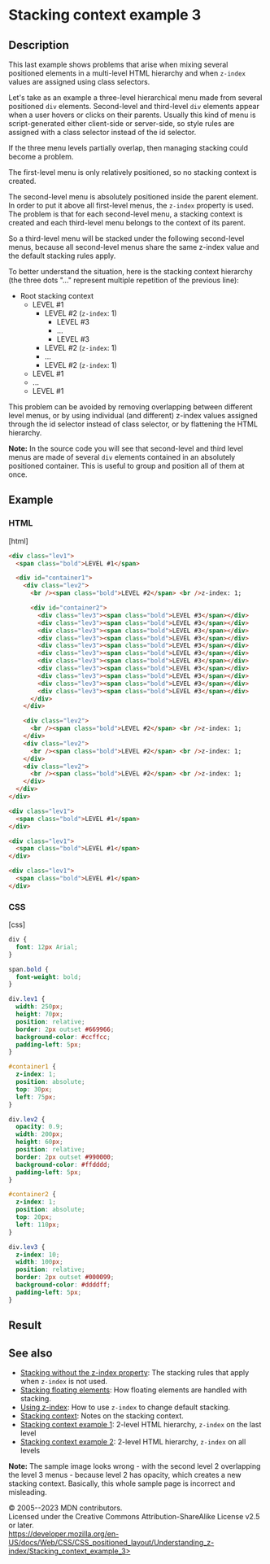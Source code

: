 Stacking context example 3
==========================

Description
-----------

This last example shows problems that arise when mixing several
positioned elements in a multi-level HTML hierarchy and when `z-index`
values are assigned using class selectors.

Let\'s take as an example a three-level hierarchical menu made from
several positioned `div` elements. Second-level and third-level `div`
elements appear when a user hovers or clicks on their parents. Usually
this kind of menu is script-generated either client-side or server-side,
so style rules are assigned with a class selector instead of the id
selector.

If the three menu levels partially overlap, then managing stacking could
become a problem.

The first-level menu is only relatively positioned, so no stacking
context is created.

The second-level menu is absolutely positioned inside the parent
element. In order to put it above all first-level menus, the `z-index`
property is used. The problem is that for each second-level menu, a
stacking context is created and each third-level menu belongs to the
context of its parent.

So a third-level menu will be stacked under the following second-level
menus, because all second-level menus share the same z-index value and
the default stacking rules apply.

To better understand the situation, here is the stacking context
hierarchy (the three dots \"\...\" represent multiple repetition of the
previous line):

- Root stacking context
  - LEVEL \#1
    - LEVEL \#2 (`z-index`: 1)
      - LEVEL \#3
      - ...
      - LEVEL \#3
    - LEVEL \#2 (`z-index`: 1)
    - ...
    - LEVEL \#2 (`z-index`: 1)
  - LEVEL \#1
  - ...
  - LEVEL \#1

This problem can be avoided by removing overlapping between different
level menus, or by using individual (and different) z-index values
assigned through the id selector instead of class selector, or by
flattening the HTML hierarchy.

**Note:** In the source code you will see that second-level and third
level menus are made of several `div` elements contained in an
absolutely positioned container. This is useful to group and position
all of them at once.

Example
-------

### HTML

[html]

```html
<div class="lev1">
  <span class="bold">LEVEL #1</span>

  <div id="container1">
    <div class="lev2">
      <br /><span class="bold">LEVEL #2</span> <br />z-index: 1;

      <div id="container2">
        <div class="lev3"><span class="bold">LEVEL #3</span></div>
        <div class="lev3"><span class="bold">LEVEL #3</span></div>
        <div class="lev3"><span class="bold">LEVEL #3</span></div>
        <div class="lev3"><span class="bold">LEVEL #3</span></div>
        <div class="lev3"><span class="bold">LEVEL #3</span></div>
        <div class="lev3"><span class="bold">LEVEL #3</span></div>
        <div class="lev3"><span class="bold">LEVEL #3</span></div>
        <div class="lev3"><span class="bold">LEVEL #3</span></div>
        <div class="lev3"><span class="bold">LEVEL #3</span></div>
        <div class="lev3"><span class="bold">LEVEL #3</span></div>
        <div class="lev3"><span class="bold">LEVEL #3</span></div>
      </div>
    </div>

    <div class="lev2">
      <br /><span class="bold">LEVEL #2</span> <br />z-index: 1;
    </div>
    <div class="lev2">
      <br /><span class="bold">LEVEL #2</span> <br />z-index: 1;
    </div>
    <div class="lev2">
      <br /><span class="bold">LEVEL #2</span> <br />z-index: 1;
    </div>
  </div>
</div>

<div class="lev1">
  <span class="bold">LEVEL #1</span>
</div>

<div class="lev1">
  <span class="bold">LEVEL #1</span>
</div>

<div class="lev1">
  <span class="bold">LEVEL #1</span>
</div>
```

### CSS

[css]

```css
div {
  font: 12px Arial;
}

span.bold {
  font-weight: bold;
}

div.lev1 {
  width: 250px;
  height: 70px;
  position: relative;
  border: 2px outset #669966;
  background-color: #ccffcc;
  padding-left: 5px;
}

#container1 {
  z-index: 1;
  position: absolute;
  top: 30px;
  left: 75px;
}

div.lev2 {
  opacity: 0.9;
  width: 200px;
  height: 60px;
  position: relative;
  border: 2px outset #990000;
  background-color: #ffdddd;
  padding-left: 5px;
}

#container2 {
  z-index: 1;
  position: absolute;
  top: 20px;
  left: 110px;
}

div.lev3 {
  z-index: 10;
  width: 100px;
  position: relative;
  border: 2px outset #000099;
  background-color: #ddddff;
  padding-left: 5px;
}
```

Result
------

See also
--------

- [Stacking without the z-index property](stacking_without_z-index.md):
    The stacking rules that apply when `z-index` is not used.
- [Stacking floating elements](stacking_floating_elements.md): How
    floating elements are handled with stacking.
- [Using z-index](using_z-index.md): How to use `z-index` to change
    default stacking.
- [Stacking context](stacking_context.md): Notes on the stacking context.
- [Stacking context example 1](stacking_context_example_1.md): 2-level
    HTML hierarchy, `z-index` on the last level
- [Stacking context example 2](stacking_context_example_2.md): 2-level
    HTML hierarchy, `z-index` on all levels

**Note:** The sample image looks wrong - with the second level 2
overlapping the level 3 menus - because level 2 has opacity, which
creates a new stacking context. Basically, this whole sample page is
incorrect and misleading.

© 2005--2023 MDN contributors.\
Licensed under the Creative Commons Attribution-ShareAlike License v2.5
or later.\
https://developer.mozilla.org/en-US/docs/Web/CSS/CSS_positioned_layout/Understanding_z-index/Stacking_context_example_3>
